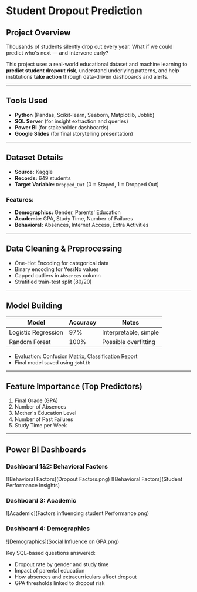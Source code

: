 # Student Dropout Prediction

## Project Overview

Thousands of students silently drop out every year. What if we could predict who's next — and intervene early?

This project uses a real-world educational dataset and machine learning to **predict student dropout risk**, understand underlying patterns, and help institutions **take action** through data-driven dashboards and alerts.

---

## Tools Used

- **Python** (Pandas, Scikit-learn, Seaborn, Matplotlib, Joblib)
- **SQL Server** (for insight extraction and queries)
- **Power BI** (for stakeholder dashboards)
- **Google Slides** (for final storytelling presentation)

---

##  Dataset Details

- **Source:** Kaggle
- **Records:** 649 students
- **Target Variable:** `Dropped_Out` (0 = Stayed, 1 = Dropped Out)

###  Features:
- **Demographics:** Gender, Parents' Education
- **Academic:** GPA, Study Time, Number of Failures
- **Behavioral:** Absences, Internet Access, Extra Activities

---

##  Data Cleaning & Preprocessing

- One-Hot Encoding for categorical data
- Binary encoding for Yes/No values
- Capped outliers in `Absences` column
- Stratified train-test split (80/20)

---

## Model Building

| Model              | Accuracy | Notes                      |
|-------------------|----------|----------------------------|
| Logistic Regression | 97%      | Interpretable, simple      |
| Random Forest       | 100%     | Possible overfitting       |

- Evaluation: Confusion Matrix, Classification Report
- Final model saved using `joblib`

---

## Feature Importance (Top Predictors)

1. Final Grade (GPA)
2. Number of Absences
3. Mother's Education Level
4. Number of Past Failures
5. Study Time per Week

---

## Power BI Dashboards

### Dashboard 1&2: Behavioral Factors
![Behavioral Factors](Dropout Factors.png)
![Behavioral Factors](Student Performance Insights)
### Dashboard 3: Academic
![Academic](Factors influencing student Performance.png)

### Dashboard 4: Demographics
![Demographics](Social Influence on GPA.png)



Key SQL-based questions answered:
- Dropout rate by gender and study time
- Impact of parental education
- How absences and extracurriculars affect dropout
- GPA thresholds linked to dropout risk
